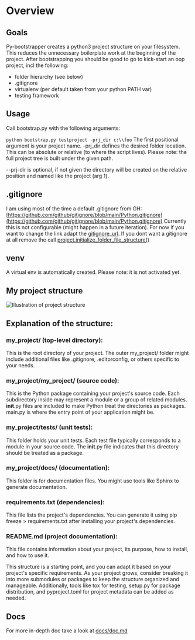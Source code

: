 # Overview
## Goals
Py-bootstrapper creates a python3 project structure on your filesystem. This reduces the unnecessary boilerplate work at the beginning of the project.
After bootstrapping you should be good to go to kick-start an oop project, incl the following:
* folder hierarchy (see below)
* .gitignore
* virtualenv (per default taken from your python PATH var)
* testing framework

## Usage
Call bootstrap.py with the following arguments:

```python bootstrap.py testproject -prj_dir c:\\foo```
The first positional argument is your project name. -prj_dir defines the desired folder location. This can be absolute or relative (to where the script lives).
Please note: the full project tree is built under the given path.

--prj-dir is optional, if not given the directory will be created on the relative position and named like the project (arg 1).

## .gitignore
I am using most of the time a default .gitignore from GH: [https://github.com/github/gitignore/blob/main/Python.gitignore](https://github.com/github/gitignore/blob/main/Python.gitignore)
Currently this is not configurable (might happen in a future iteration). For now if you want to change the link adapt the [gitignore_url](utils/project.py).
If you dont want a gitignore at all remove the call [project.initialize_folder_file_structure()](bootstrap.py)

## venv
A virtual env is automatically created. Please note: it is not activated yet.

## My project structure
![Illustration of project structure](docs/assests/image.png)

## Explanation of the structure:

### my_project/ (top-level directory):
This is the root directory of your project.
The outer my_project/ folder might include additional files like .gitignore, .editorconfig, or others specific to your needs.

### my_project/my_project/ (source code):
This is the Python package containing your project's source code.
Each subdirectory inside may represent a module or a group of related modules.
__init__.py files are included to make Python treat the directories as packages.
main.py is where the entry point of your application might be.

### my_project/tests/ (unit tests):
This folder holds your unit tests.
Each test file typically corresponds to a module in your source code.
The __init__.py file indicates that this directory should be treated as a package.

### my_project/docs/ (documentation):
This folder is for documentation files. You might use tools like Sphinx to generate documentation.

### requirements.txt (dependencies):
This file lists the project's dependencies. You can generate it using pip freeze > requirements.txt after installing your project's dependencies.

### README.md (project documentation):
This file contains information about your project, its purpose, how to install, and how to use it.


This structure is a starting point, and you can adapt it based on your project's specific requirements. As your project grows, consider breaking it into more submodules or packages to keep the structure organized and manageable. Additionally, tools like tox for testing, setup.py for package distribution, and pyproject.toml for project metadata can be added as needed.

## Docs
For more in-depth doc take a look at [docs/doc.md](docs/doc.md)
